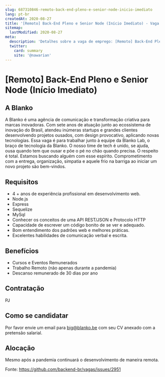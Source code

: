 ```yaml
---
slug: 687310846-remoto-back-end-pleno-e-senior-node-inicio-imediato
lang: pt-br
createdAt: 2020-08-27
title: '[Remoto] Back-End Pleno e Senior Node (Início Imediato) - Vaga de Emprego'
sitemap:
  lastModified: 2020-08-27
meta:
  description: 'Detalhes sobre a vaga de emprego: [Remoto] Back-End Pleno e Senior Node (Início Imediato)'
  twitter:
    card: summary
    site: '@nawarian'
---
```


# [Remoto] Back-End Pleno e Senior Node (Início Imediato)

## A Blanko
A Blanko é uma agência de comunicação e transformação criativa para marcas inovadoras.
Com sete anos de atuação junto ao ecossistema de inovação do Brasil, atendeu inúmeras startups e grandes clientes desenvolvendo projetos ousados, com design provocativo, aplicando novas tecnologias.
Essa vaga é para trabalhar junto à equipe da Blanko Lab, o braço de tecnologia da Blanko.
O nosso time de tech é unido, se ajuda, ousa quando tem que ousar e põe o pé no chão quando precisa. O respeito é total. Estamos buscando alguém com esse espírito.
Comprometimento com a entrega, organização, simpatia e aquele frio na barriga ao iniciar um novo projeto são bem-vindos.


## Requisitos

* 4 + anos de experiência profissional em desenvolvimento web.
* Node.js
* Express
* Sequelize
* MySql
* Conhecer os conceitos de uma API REST/JSON e Protocolo HTTP
* Capacidade de escrever um código bonito de se ver e adequado.
* Bom entendimento dos padrões web e melhores práticas.
* Excelentes habilidades de comunicação verbal e escrita.

## Benefícios

* Cursos e Eventos Remunerados
* Trabalho Remoto (não apenas durante a pandemia)
* Descanso remunerado de 30 dias por ano

## Contratação

PJ

## Como se candidatar

Por favor envie um email para big@blanko.be com seu CV anexado com a pretensão salarial.

## Alocação

Mesmo após a pandemia continuará o desenvolvimento de maneira remota.

Fonte: https://github.com/backend-br/vagas/issues/2951